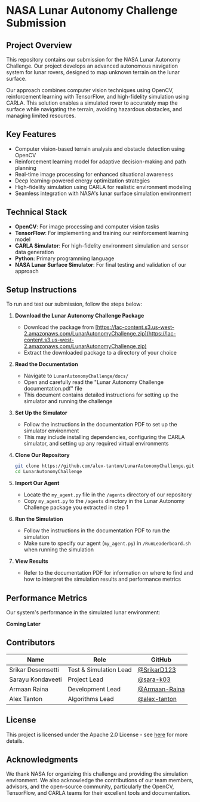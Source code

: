 # NASA Lunar Autonomy Challenge Submission

## Project Overview

This repository contains our submission for the NASA Lunar Autonomy Challenge. Our project develops an advanced autonomous navigation system for lunar rovers, designed to map unknown terrain on the lunar surface.

Our approach combines computer vision techniques using OpenCV, reinforcement learning with TensorFlow, and high-fidelity simulation using CARLA. This solution enables a simulated rover to accurately map the surface while navigating the terrain, avoiding hazardous obstacles, and managing limited resources.

## Key Features

- Computer vision-based terrain analysis and obstacle detection using OpenCV
- Reinforcement learning model for adaptive decision-making and path planning
- Real-time image processing for enhanced situational awareness
- Deep learning-powered energy optimization strategies
- High-fidelity simulation using CARLA for realistic environment modeling
- Seamless integration with NASA's lunar surface simulation environment

## Technical Stack

- **OpenCV**: For image processing and computer vision tasks
- **TensorFlow**: For implementing and training our reinforcement learning model
- **CARLA Simulator**: For high-fidelity environment simulation and sensor data generation
- **Python**: Primary programming language
- **NASA Lunar Surface Simulator**: For final testing and validation of our approach

## Setup Instructions

To run and test our submission, follow the steps below:

1. **Download the Lunar Autonomy Challenge Package**
   - Download the package from [https://lac-content.s3.us-west-2.amazonaws.com/LunarAutonomyChallenge.zip](https://lac-content.s3.us-west-2.amazonaws.com/LunarAutonomyChallenge.zip)
   - Extract the downloaded package to a directory of your choice

2. **Read the Documentation**
   - Navigate to `LunarAutonomyChallenge/docs/`
   - Open and carefully read the "Lunar Autonomy Challenge documentation.pdf" file
   - This document contains detailed instructions for setting up the simulator and running the challenge

3. **Set Up the Simulator**
   - Follow the instructions in the documentation PDF to set up the simulator environment
   - This may include installing dependencies, configuring the CARLA simulator, and setting up any required virtual environments

4. **Clone Our Repository**
   ```bash
   git clone https://github.com/alex-tanton/LunarAutonomyChallenge.git
   cd LunarAutonomyChallenge
   ```

5. **Import Our Agent**
   - Locate the `my_agent.py` file in the `/agents` directory of our repository
   - Copy `my_agent.py` to the `/agents` directory in the Lunar Autonomy Challenge package you extracted in step 1

6. **Run the Simulation**
   - Follow the instructions in the documentation PDF to run the simulation
   - Make sure to specify our agent (`my_agent.py`) in `/RunLeaderboard.sh` when running the simulation

7. **View Results**
   - Refer to the documentation PDF for information on where to find and how to interpret the simulation results and performance metrics

## Performance Metrics

Our system's performance in the simulated lunar environment:

**Coming Later**

## Contributors

| Name | Role | GitHub |
|------|------|--------|
| Srikar Desemsetti | Test & Simulation Lead | [@SrikarD123](https://github.com/SrikarD123) |
| Sarayu Kondaveeti | Project Lead | [@sara-k03](https://github.com/sara-k03) |
| Armaan Raina | Development Lead | [@Armaan-Raina](https://github.com/Armaan-Raina) |
| Alex Tanton | Algorithms Lead | [@alex-tanton](https://github.com/alex-tanton) |

## License

This project is licensed under the Apache 2.0 License - see [here](http://www.apache.org/licenses/) for more details.

## Acknowledgments

We thank NASA for organizing this challenge and providing the simulation environment. We also acknowledge the contributions of our team members, advisors, and the open-source community, particularly the OpenCV, TensorFlow, and CARLA teams for their excellent tools and documentation.
